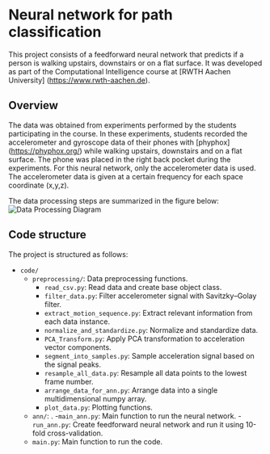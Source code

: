# Neural network for path classification

This project consists of a feedforward neural network that predicts if a person is walking upstairs, downstairs or on a flat surface. It was developed as part of the Computational Intelligence course at [RWTH Aachen University] (https://www.rwth-aachen.de). 


Overview
-------
The data was obtained from experiments performed by the students participating in the course. In these experiments, students recorded the accelerometer and gyroscope data of their phones with [phyphox] (https://phyphox.org/) while walking upstairs, downstairs and on a flat surface. The phone was placed in the right back pocket during the experiments.
For this neural network, only the accelerometer data is used. The accelerometer data is given at a certain frequency for each space coordinate (x,y,z). 

The data processing steps are summarized in the figure below:
![Data Processing Diagram](https://github.com/RJordi/walking-path-detection/blob/master/data_processing_diagram.png)


Code structure
-------
The project is structured as follows:
- `code/`
	- `preprocessing/`: Data preprocessing functions.
		- `read_csv.py`: Read data and create base object class. 
		- `filter_data.py`: Filter accelerometer signal with Savitzky–Golay filter.
		- `extract_motion_sequence.py`: Extract relevant information from each data instance.
		- `normalize_and_standardize.py`: Normalize and standardize data.
		- `PCA_Transform.py`: Apply PCA transformation to acceleration vector components.
		- `segment_into_samples.py`: Sample acceleration signal based on the signal peaks.
		- `resample_all_data.py`: Resample all data points to the lowest frame number.
		- `arrange_data_for_ann.py`: Arrange data into a single multidimensional numpy array.
		- `plot_data.py`: Plotting functions.
	- `ann/`: .
		-`main_ann.py`: Main function to run the neural network.
		-`run_ann.py`: Create feedforward neural network and run it using 10-fold cross-validation.
	- `main.py`: Main function to run the code.

